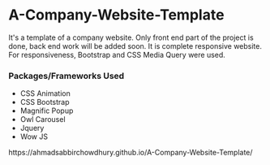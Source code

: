 # A-Company-Website-Template
It's a template of a company website. Only front end part of the project is done, back end work will be added soon. It is complete responsive website. For responsiveness, Bootstrap and CSS Media Query were used.

### Packages/Frameworks Used
- CSS Animation
- CSS Bootstrap
- Magnific Popup
- Owl Carousel
- Jquery
- Wow JS

<link> https://ahmadsabbirchowdhury.github.io/A-Company-Website-Template/ </link>
